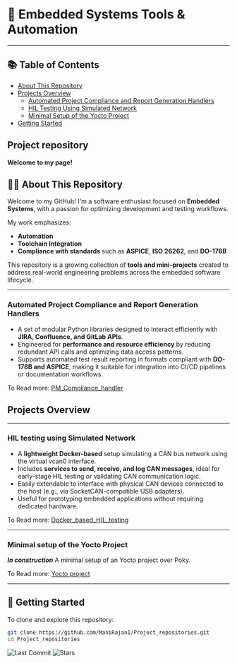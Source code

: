 # 🧰 Embedded Systems Tools & Automation
---

## 📚 Table of Contents

- [About This Repository](#-about-this-repository)
- [Projects Overview](#projects-overview)
  - [Automated Project Compliance and Report Generation Handlers](#automated-project-compliance-and-report-generation-handlers)
  - [HIL Testing Using Simulated Network](#hil-testing-using-simulated-network)
  - [Minimal Setup of the Yocto Project](#minimal-setup-of-the-yocto-project)
- [Getting Started](#-getting-started)


## Project repository

**Welcome to my page!** 

## 🧑‍💻 About This Repository

Welcome to my GitHub! I'm a software enthusiast focused on **Embedded Systems**, with a passion for optimizing development and testing workflows.

My work emphasizes:

- **Automation**
- **Toolchain Integration**
- **Compliance with standards** such as **ASPICE**, **ISO 26262**, and **DO-178B**

This repository is a growing collection of **tools and mini-projects** created to address real-world engineering problems across the embedded software lifecycle.

---
### Automated Project Compliance and Report Generation Handlers

+ A set of modular Python libraries designed to interact efficiently with **JIRA, Confluence, and GitLab APIs**.
+ Engineered for **performance and resource efficiency** by reducing redundant API calls and optimizing data access patterns.
+ Supports automated test result reporting in formats compliant with **DO-178B and ASPICE**, making it suitable for integration into CI/CD pipelines or documentation workflows.

To Read more:
[PM_Compliance_handler](https://github.com/ManiRajan1/Project_repositories/blob/PM_Compliance_handler/README.PM-Compliance-handler.md)

## Projects Overview
---
### HIL testing using Simulated Network

+ A **lightweight Docker-based** setup simulating a CAN bus network using the virtual vcan0 interface.
+ Includes **services to send, receive, and log CAN messages**, ideal for early-stage HIL testing or validating CAN communication logic.
+ Easily extendable to interface with physical CAN devices connected to the host (e.g., via SocketCAN-compatible USB adapters).
+ Useful for prototyping embedded applications without requiring dedicated hardware.

To Read more:
[Docker_based_HIL_testing](https://github.com/ManiRajan1/Project_repositories/blob/Docker_based_HIL_testing/README.Virtual_HIL_testing.md)

---
### Minimal setup of the Yocto Project 

***In construction***
A minimal setup of an Yocto project over Poky.

To Read more:
[Yocto project](https://github.com/ManiRajan1/Project_repositories/blob/Yocto_project/README.Yocto_project.md)

---

## 🚀 Getting Started

To clone and explore this repository:

```bash
git clone https://github.com/ManiRajan1/Project_repositories.git
cd Project_repositories
```

![Last Commit](https://img.shields.io/github/last-commit/Manirajan1/Project_repositories)
![Stars](https://img.shields.io/github/stars/Manirajan1/Project_repositories?style=social)
